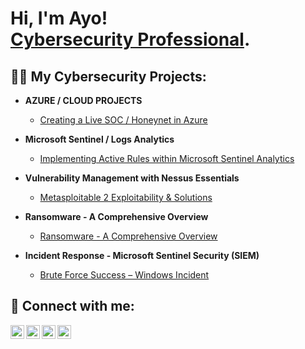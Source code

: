 <h1>Hi, I'm Ayo! <br/><a href="https://github.com/kayodetechnology">Cybersecurity Professional</a>.</h1>

<h2>👨‍💻 My Cybersecurity Projects:</h2>

- <b>AZURE / CLOUD PROJECTS</b>
  - [Creating a Live SOC / Honeynet in Azure](https://github.com/kayodetechnology/SOC-project/tree/main)
 
-  <b> Microsoft Sentinel / Logs Analytics</b>
   - [Implementing Active Rules within Microsoft Sentinel Analytics](https://github.com/kayodetechnology/Alert/tree/main)
 
-  <b> Vulnerability Management with Nessus Essentials </b>
   - [Metasploitable 2 Exploitability & Solutions](https://github.com/kayodetechnology/vulnerability/blob/main/)
 
-  <b> Ransomware - A Comprehensive Overview </b>
   - [Ransomware - A Comprehensive Overview](https://github.com/kayodetechnology/Ransomware/blob/main)
 
-  <b> Incident Response - Microsoft Sentinel Security (SIEM) </b>
   - [Brute Force Success – Windows Incident](https://github.com/kayodetechnology/Ransomware/blob/main)


<h2> 🤳 Connect with me:</h2>

[<img align="left" alt="Kayode | YouTube" width="22px" src="https://cdn.jsdelivr.net/npm/simple-icons@v3/icons/youtube.svg" />][youtube]
[<img align="left" alt="Kayode | Twitter" width="22px" src="https://cdn.jsdelivr.net/npm/simple-icons@v3/icons/twitter.svg" />][twitter]
[<img align="left" alt="Kayode | LinkedIn" width="22px" src="https://cdn.jsdelivr.net/npm/simple-icons@v3/icons/linkedin.svg" />][linkedin]
[<img align="left" alt="Kayode | Instagram" width="22px" src="https://cdn.jsdelivr.net/npm/simple-icons@v3/icons/instagram.svg" />][instagram]

[twitter]: #
[youtube]: #
[instagram]: #
[linkedin]: https://www.linkedin.com/in/ayodele-kayode-s/
<!--
**Kayode** is a ✨ _special_ ✨ repository because its `README.md` (this file) appears on your GitHub profile.

Here are some ideas to get you started:

- 🔭 I’m currently working on ...
- 🌱 I’m currently learning ...
- 👯 I’m looking to collaborate on ...
- 🤔 I’m looking for help with ...
- 💬 Ask me about ...
- 📫 How to reach me: ...
- 😄 Pronouns: ...
- ⚡ Fun fact: ...
-->
